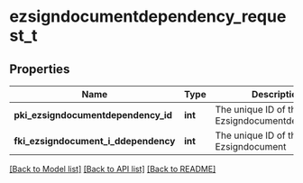# ezsigndocumentdependency_request_t

## Properties
Name | Type | Description | Notes
------------ | ------------- | ------------- | -------------
**pki_ezsigndocumentdependency_id** | **int** | The unique ID of the Ezsigndocumentdependency | [optional] 
**fki_ezsigndocument_i_ddependency** | **int** | The unique ID of the Ezsigndocument | 

[[Back to Model list]](../README.md#documentation-for-models) [[Back to API list]](../README.md#documentation-for-api-endpoints) [[Back to README]](../README.md)


